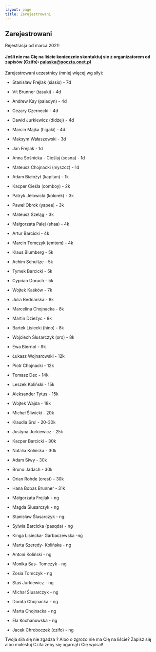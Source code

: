 ```yaml
---
layout: page
title: Zarejestrowani
---
```


## Zarejestrowani

Rejestracja od marca 2021!

#### Jeśli nie ma Cię na liście koniecznie skontaktuj sie z organizatorem od zapisów (Czifo): palaska@poczta.onet.pl

Zarejestrowani uczestnicy (mniej więcej wg siły):

- Stanisław Frejlak (siasio) - 7d
-  Vít Brunner (tasuki) - 4d
- Andrew Kay (paladyn) - 4d
- Cezary Czernecki - 4d
- Dawid Jurkiewicz (didżej) - 4d
- Marcin Majka (higaki) - 4d
- Maksym Wałaszewski - 3d
- Jan Frejlak - 1d
- Anna Sośnicka - Cieślaj (sosna) - 1d
- Mateusz Chojnacki (myszcz) - 1d
- Adam Białożyt (kapitan) - 1k
- Kacper Cieśla (comboy) - 2k
- Patryk Jełowicki (kolorek) - 3k
- Paweł Obrok (yapee) - 3k
- Mateusz Szeląg - 3k
- Małgorzata Palej (shaa) - 4k
- Artur Barcicki - 4k
- Marcin Tomczyk (emtom) - 4k
- Klaus Blumberg - 5k
- Achim Schultze - 5k
- Tymek Barcicki - 5k
- Cyprian Doruch - 5k
- Wojtek Kaśków - 7k
- Julia Bednarska - 8k
- Marcelina Chojnacka - 8k
- Martin Dzieżyc - 8k
- Bartek Lisiecki (hino) - 8k
- Wojciech Ślusarczyk (oro) - 8k
- Ewa Biernot - 9k
- Łukasz Wojnarowski - 12k
- Piotr Chojnacki - 12k
- Tomasz Dec - 14k
- Leszek Koliński - 15k
- Aleksander Tytus - 15k
- Wojtek Wajda - 18k
- Michał Śliwicki - 20k
- Klaudia Srul - 20-30k
- Justyna Jurkiewicz - 25k
- Kacper Barcicki - 30k
- Natalia Kolińska - 30k
- Adam Siwy - 30k
- Bruno Jadach - 30k
- Orian Rohde (orest) - 30k
- Hana Bobas Brunner - 31k
- Małgorzata Frejlak - ng
- Magda Ślusarczyk - ng
- Stanisław Ślusarczyk - ng
- Sylwia Barcicka (pasqda) - ng
- Kinga Lisiecka- Garbaczewska -ng
- Marta Szeredy- Kolińska - ng
- Antoni Koliński - ng
- Monika Sas- Tomczyk - ng
- Zosia Tomczyk - ng
- Staś Jurkiewicz - ng
- Michał Ślusarczyk - ng
- Dorota Chojnacka - ng
- Marta Chojnacka - ng

- Ela Kochanowska - ng
- Jacek Chroboczek (czifo) - ng


Twoja siła się nie zgadza ? 
Albo o zgrozo nie ma Cię na liście?   Zapisz się albo molestuj Czifa żeby się ogarnął i Cię wpisał!
